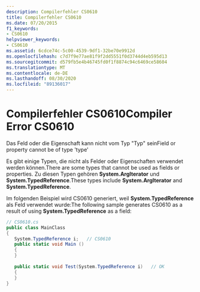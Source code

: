 ```yaml
---
description: Compilerfehler CS0610
title: Compilerfehler CS0610
ms.date: 07/20/2015
f1_keywords:
- CS0610
helpviewer_keywords:
- CS0610
ms.assetid: 6cdce74c-5c00-4539-9df1-32be70e9912d
ms.openlocfilehash: c7d7f9e77ae81f9f2dd5551f0d3744d4eb595d13
ms.sourcegitcommit: d579fb5e4b46745fd0f1f8874c94c6469ce58604
ms.translationtype: MT
ms.contentlocale: de-DE
ms.lasthandoff: 08/30/2020
ms.locfileid: "89136017"
---
```

# <a name="compiler-error-cs0610"></a><span data-ttu-id="65454-103">Compilerfehler CS0610</span><span class="sxs-lookup"><span data-stu-id="65454-103">Compiler Error CS0610</span></span>
<span data-ttu-id="65454-104">Das Feld oder die Eigenschaft kann nicht vom Typ "Typ" sein</span><span class="sxs-lookup"><span data-stu-id="65454-104">Field or property cannot be of type 'type'</span></span>  
  
 <span data-ttu-id="65454-105">Es gibt einige Typen, die nicht als Felder oder Eigenschaften verwendet werden können.</span><span class="sxs-lookup"><span data-stu-id="65454-105">There are some types that cannot be used as fields or properties.</span></span> <span data-ttu-id="65454-106">Zu diesen Typen gehören **System.ArgIterator** und **System.TypedReference**.</span><span class="sxs-lookup"><span data-stu-id="65454-106">These types include **System.ArgIterator** and **System.TypedReference**.</span></span>  
  
 <span data-ttu-id="65454-107">Im folgenden Beispiel wird CS0610 generiert, weil **System.TypedReference** als Feld verwendet wurde:</span><span class="sxs-lookup"><span data-stu-id="65454-107">The following sample generates CS0610 as a result of using **System.TypedReference** as a field:</span></span>  
  
```csharp  
// CS0610.cs  
public class MainClass  
{  
   System.TypedReference i;   // CS0610  
   public static void Main ()  
   {  
   }  
  
   public static void Test(System.TypedReference i)   // OK  
   {  
   }  
}  
```
